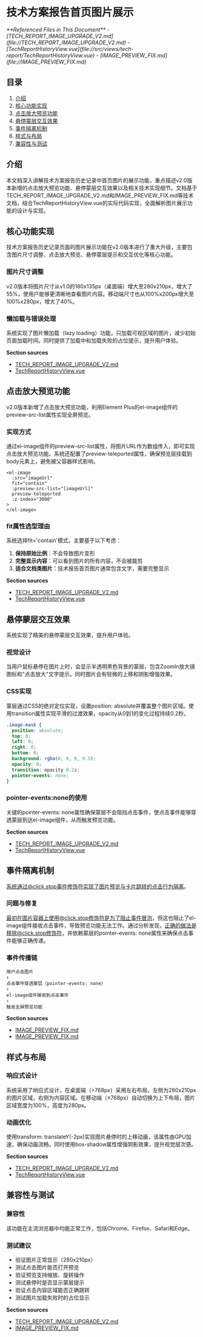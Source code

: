 # 技术方案报告首页图片展示

<cite>
**Referenced Files in This Document**   
- [TECH_REPORT_IMAGE_UPGRADE_V2.md](file://TECH_REPORT_IMAGE_UPGRADE_V2.md)
- [TechReportHistoryView.vue](file://src/views/tech-report/TechReportHistoryView.vue)
- [IMAGE_PREVIEW_FIX.md](file://IMAGE_PREVIEW_FIX.md)
</cite>

## 目录
1. [介绍](#介绍)
2. [核心功能实现](#核心功能实现)
3. [点击放大预览功能](#点击放大预览功能)
4. [悬停蒙层交互效果](#悬停蒙层交互效果)
5. [事件隔离机制](#事件隔离机制)
6. [样式与布局](#样式与布局)
7. [兼容性与测试](#兼容性与测试)

## 介绍
本文档深入讲解技术方案报告历史记录中首页图片的展示功能，重点描述v2.0版本新增的点击放大预览功能、悬停蒙层交互效果以及相关技术实现细节。文档基于TECH_REPORT_IMAGE_UPGRADE_V2.md和IMAGE_PREVIEW_FIX.md等技术文档，结合TechReportHistoryView.vue的实际代码实现，全面解析图片展示功能的设计与实现。

## 核心功能实现

技术方案报告历史记录页面的图片展示功能在v2.0版本进行了重大升级，主要包含图片尺寸调整、点击放大预览、悬停蒙层提示和交互优化等核心功能。

### 图片尺寸调整
v2.0版本将图片尺寸从v1.0的180x135px（桌面端）增大至280x210px，增大了55%，使用户能够更清晰地查看图片内容。移动端尺寸也从100%x200px增大至100%x280px，增大了40%。

### 懒加载与错误处理
系统实现了图片懒加载（lazy loading）功能，只加载可视区域的图片，减少初始页面加载时间。同时提供了加载中和加载失败的占位提示，提升用户体验。

**Section sources**
- [TECH_REPORT_IMAGE_UPGRADE_V2.md](file://TECH_REPORT_IMAGE_UPGRADE_V2.md#L0-L64)
- [TechReportHistoryView.vue](file://src/views/tech-report/TechReportHistoryView.vue#L49-L55)

## 点击放大预览功能

v2.0版本新增了点击放大预览功能，利用Element Plus的el-image组件的preview-src-list属性实现全屏预览。

### 实现方式
通过el-image组件的preview-src-list属性，将图片URL作为数组传入，即可实现点击放大预览功能。系统还配置了preview-teleported属性，确保预览层挂载到body元素上，避免被父容器样式影响。

```vue
<el-image
  :src="imageUrl"
  fit="contain"
  :preview-src-list="[imageUrl]"
  preview-teleported
  :z-index="3000"
>
</el-image>
```

### fit属性选型理由
系统选择fit='contain'模式，主要基于以下考虑：
1. **保持原始比例**：不会导致图片变形
2. **完整显示内容**：可以看到图片的所有内容，不会被裁剪
3. **适合文档类图片**：技术报告首页图片通常包含文字，需要完整显示

**Section sources**
- [TECH_REPORT_IMAGE_UPGRADE_V2.md](file://TECH_REPORT_IMAGE_UPGRADE_V2.md#L65-L120)
- [TechReportHistoryView.vue](file://src/views/tech-report/TechReportHistoryView.vue#L49-L55)

## 悬停蒙层交互效果

系统实现了精美的悬停蒙层交互效果，提升用户体验。

### 视觉设计
当用户鼠标悬停在图片上时，会显示半透明黑色背景的蒙层，包含ZoomIn放大镜图标和"点击放大"文字提示。同时图片会有轻微的上移和阴影增强效果。

### CSS实现
蒙层通过CSS的绝对定位实现，设置position: absolute并覆盖整个图片区域。使用transition属性实现平滑的过渡效果，opacity从0到1的变化过程持续0.2秒。

```scss
.image-mask {
  position: absolute;
  top: 0;
  left: 0;
  right: 0;
  bottom: 0;
  background: rgba(0, 0, 0, 0.5);
  opacity: 0;
  transition: opacity 0.2s;
  pointer-events: none;
}
```

### pointer-events:none的使用
关键的pointer-events: none属性确保蒙层不会阻挡点击事件，使点击事件能够穿透蒙层到达el-image组件，从而触发预览功能。

**Section sources**
- [TECH_REPORT_IMAGE_UPGRADE_V2.md](file://TECH_REPORT_IMAGE_UPGRADE_V2.md#L121-L157)
- [TechReportHistoryView.vue](file://src/views/tech-report/TechReportHistoryView.vue#L500-L557)

## 事件隔离机制

系统通过@click.stop事件修饰符实现了图片预览与卡片跳转的点击行为隔离。

### 问题与修复
最初在图片容器上使用@click.stop修饰符是为了阻止事件冒泡，但这也阻止了el-image组件接收点击事件，导致预览功能无法工作。通过分析发现，正确的做法是移除@click.stop修饰符，并依赖蒙层的pointer-events: none属性来确保点击事件能够正确传递。

### 事件传播链
```
用户点击图片
↓
点击事件穿透蒙层（pointer-events: none）
↓
el-image组件接收到点击事件
↓
触发全屏预览功能
```

**Section sources**
- [IMAGE_PREVIEW_FIX.md](file://IMAGE_PREVIEW_FIX.md#L0-L48)
- [IMAGE_PREVIEW_FIX.md](file://IMAGE_PREVIEW_FIX.md#L49-L110)

## 样式与布局

### 响应式设计
系统采用了响应式设计，在桌面端（>768px）采用左右布局，左侧为280x210px的图片区域，右侧为内容区域。在移动端（≤768px）自动切换为上下布局，图片区域宽度为100%，高度为280px。

### 动画优化
使用transform: translateY(-2px)实现图片悬停时的上移动画，该属性由GPU加速，确保动画流畅。同时使用box-shadow属性增强阴影效果，提升视觉层次感。

**Section sources**
- [TECH_REPORT_IMAGE_UPGRADE_V2.md](file://TECH_REPORT_IMAGE_UPGRADE_V2.md#L158-L217)
- [TechReportHistoryView.vue](file://src/views/tech-report/TechReportHistoryView.vue#L493-L557)

## 兼容性与测试

### 兼容性
该功能在主流浏览器中均能正常工作，包括Chrome、Firefox、Safari和Edge。

### 测试建议
- 验证图片正常显示（280x210px）
- 测试点击图片能否打开预览
- 验证预览支持缩放、旋转操作
- 测试悬停时是否显示蒙层提示
- 验证点击内容区域能否正确跳转
- 测试图片加载失败时的占位显示

**Section sources**
- [TECH_REPORT_IMAGE_UPGRADE_V2.md](file://TECH_REPORT_IMAGE_UPGRADE_V2.md#L304-L368)
- [IMAGE_PREVIEW_FIX.md](file://IMAGE_PREVIEW_FIX.md#L250-L317)